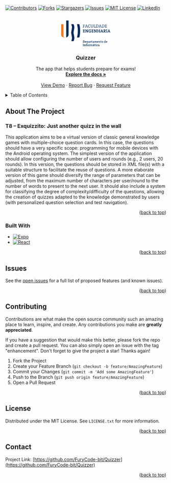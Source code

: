 <!-- >Repository: https://github.com/FuryCode-bit/Quizzer !--->
<a name="readme-top"></a>

[![Contributors][contributors-shield]][contributors-url]
[![Forks][forks-shield]][forks-url]
[![Stargazers][stars-shield]][stars-url]
[![Issues][issues-shield]][issues-url]
[![MIT License][license-shield]][license-url]
[![LinkedIn][linkedin-shield]][linkedin-url]



<!-- PROJECT LOGO -->
<br />
<div align="center">
  <a href="https://github.com/FuryCode-bit/Quizzer">
    <img src="readme/fe.png" alt="Logo" height="80">
  </a>

  <h3 align="center">Quizzer</h3>

  <p align="center">
    The app that helps students prepare for exams!
    <br />
    <a href="https://github.com/FuryCode-bit/Quizzer"><strong>Explore the docs »</strong></a>
    <br />
    <br />
    <a href="https://github.com/FuryCode-bit/Quizzer/Quizzer.apk">View Demo</a>
    ·
    <a href="https://github.com/FuryCode-bit/Quizzer/issues">Report Bug</a>
    ·
    <a href="https://github.com/FuryCode-bit/Quizzer/issues">Request Feature</a>
  </p>
</div>

<!-- TABLE OF CONTENTS -->
<details>
  <summary>Table of Contents</summary>
  <ol>
    <li>
      <a href="#about-the-project">About The Project</a>
      <ul>
        <li><a href="#built-with">Built With</a></li>
      </ul>
    <li><a href="#contributing">Contributing</a></li>
    <li><a href="#license">License</a></li>
    <li><a href="#contact">Contact</a></li>
  </ol>
</details>

<!-- ABOUT THE PROJECT -->
## About The Project

### T8 – Exquizzito: Just another quizz in the wall

This application aims to be a virtual version of classic general knowledge games with multiple-choice question cards. In this case, the questions should have a very specific scope: programming for mobile devices with the Android operating system. The simplest version of the application should allow configuring the number of users and rounds (e.g., 2 users, 20 rounds). In this version, the questions should be stored in XML file(s) with a suitable structure to facilitate the reuse of questions. A more elaborate version of this game should diversify the range of parameters that can be adjusted, from the maximum number of characters per user/round to the number of words to present to the next user. It should also include a system for classifying the degree of complexity/difficulty of the questions, allowing the creation of quizzes adapted to the knowledge demonstrated by users (with personalized question selection and test navigation).

<p align="right">(<a href="#readme-top">back to top</a>)</p>

### Built With

* [![Expo][Expo.dev]][expo-url]
* [![React][React.js]][React-url]

<p align="right">(<a href="#readme-top">back to top</a>)</p>

<!-- Issues -->
## Issues

See the [open issues](https://github.com/FuryCode-bit/Quizzer/issues) for a full list of proposed features (and known issues).

<p align="right">(<a href="#readme-top">back to top</a>)</p>

<!-- CONTRIBUTING -->
## Contributing

Contributions are what make the open source community such an amazing place to learn, inspire, and create. Any contributions you make are **greatly appreciated**.

If you have a suggestion that would make this better, please fork the repo and create a pull request. You can also simply open an issue with the tag "enhancement".
Don't forget to give the project a star! Thanks again!

1. Fork the Project
2. Create your Feature Branch (`git checkout -b feature/AmazingFeature`)
3. Commit your Changes (`git commit -m 'Add some AmazingFeature'`)
4. Push to the Branch (`git push origin feature/AmazingFeature`)
5. Open a Pull Request

<p align="right">(<a href="#readme-top">back to top</a>)</p>

<!-- LICENSE -->
## License

Distributed under the MIT License. See `LICENSE.txt` for more information.

<p align="right">(<a href="#readme-top">back to top</a>)</p>

<!-- CONTACT -->
## Contact

Project Link: [https://github.com/FuryCode-bit/Quizzer](https://github.com/FuryCode-bit/Quizzer)

<p align="right">(<a href="#readme-top">back to top</a>)</p>


[contributors-shield]: https://img.shields.io/github/contributors/FuryCode-bit/Quizzer.svg?style=for-the-badge
[contributors-url]: https://github.com/FuryCode-bit/Quizzer/graphs/contributors
[forks-shield]: https://img.shields.io/github/forks/FuryCode-bit/Quizzer.svg?style=for-the-badge
[forks-url]: https://github.com/FuryCode-bit/Quizzer/network/members
[stars-shield]: https://img.shields.io/github/stars/FuryCode-bit/Quizzer.svg?style=for-the-badge
[stars-url]: https://github.com/FuryCode-bit/Quizzer/stargazers
[issues-shield]: https://img.shields.io/github/issues/FuryCode-bit/Quizzer.svg?style=for-the-badge
[issues-url]: https://github.com/FuryCode-bit/Quizzer/issues
[license-shield]: https://img.shields.io/github/license/FuryCode-bit/Quizzer.svg?style=for-the-badge
[license-url]: https://github.com/FuryCode-bit/Quizzer/blob/master/LICENSE.txt
[linkedin-shield]: https://img.shields.io/badge/-LinkedIn-black.svg?style=for-the-badge&logo=linkedin&colorB=555
[linkedin-url]: https://linkedin.com/in/bernardeswebdev
[product-screenshot]: https://TODO.com
[React.js]: https://img.shields.io/badge/React_Native-20232A?style=for-the-badge&logo=react&logoColor=61DAFB
[React-url]: https://reactnative.dev/
[Expo.dev]: https://img.shields.io/badge/expo-0769AD?style=for-the-badge&logo=expo&logoColor=white
[Expo-url]: https://expo.dev
